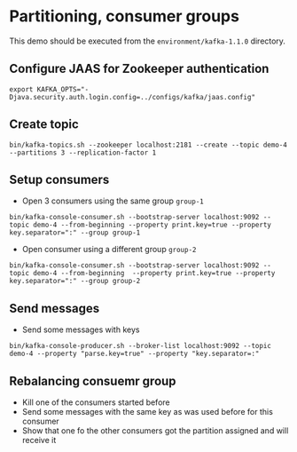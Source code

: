 # Partitioning, consumer groups

This demo should be executed from the `environment/kafka-1.1.0` directory.

## Configure JAAS for Zookeeper authentication

```
export KAFKA_OPTS="-Djava.security.auth.login.config=../configs/kafka/jaas.config"
```

## Create topic

```
bin/kafka-topics.sh --zookeeper localhost:2181 --create --topic demo-4 --partitions 3 --replication-factor 1
```

## Setup consumers

* Open 3 consumers using the same group `group-1`

```
bin/kafka-console-consumer.sh --bootstrap-server localhost:9092 --topic demo-4 --from-beginning --property print.key=true --property key.separator=":" --group group-1
```

* Open consumer using a different group `group-2`

```
bin/kafka-console-consumer.sh --bootstrap-server localhost:9092 --topic demo-4 --from-beginning  --property print.key=true --property key.separator=":" --group group-2
```

## Send messages

* Send some messages with keys

```
bin/kafka-console-producer.sh --broker-list localhost:9092 --topic demo-4 --property "parse.key=true" --property "key.separator=:"
```

## Rebalancing consuemr group

* Kill one of the consumers started before
* Send some messages with the same key as was used before for this consumer
* Show that one fo the other consumers got the partition assigned and will receive it